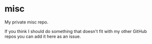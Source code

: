 # misc

My private misc repo.

If you think I should do something that doesn't fit with my other GitHub repos you can add it here as an issue.
